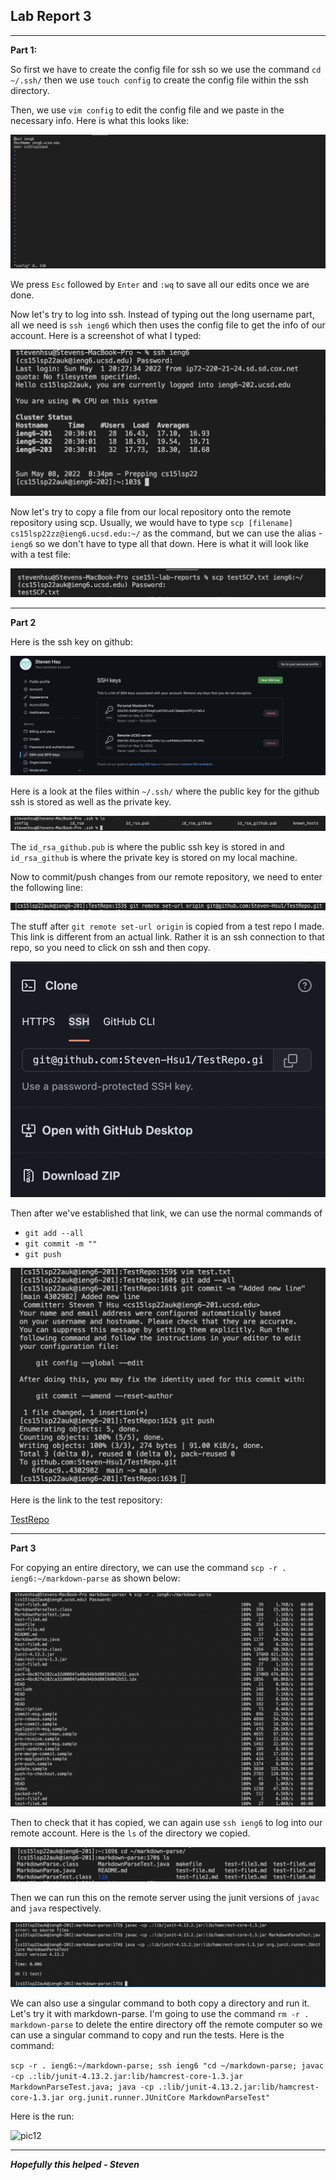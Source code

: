 ## Lab Report 3

---

**Part 1:**

So first we have to create the config file for ssh so we use the command `cd ~/.ssh/` then we use `touch config` to create the config file within the ssh directory.

Then, we use `vim config` to edit the config file and we paste in the necessary info. Here is what this looks like:

![pic1](VIMCONFIG.png)

We press `Esc` followed by `Enter` and `:wq` to save all our edits once we are done.

Now let's try to log into ssh. Instead of typing out the long username part, all we need is `ssh ieng6` which then uses the config file to get the info of our account. Here is a screenshot of what I typed:

![pic2](SSHCONFIG.png)

Now let's try to copy a file from our local repository onto the remote repository using scp. Usually, we would have to type `scp [filename] cs15lsp22zz@ieng6.ucsd.edu:~/` as the command, but we can use the alias - `ieng6` so we don't have to type all that down. Here is what it will look like with a test file:

![pic3](SCPALIAS.png)

---

**Part 2**

Here is the ssh key on github:

![pic4](GITHUBSSH.png)

Here is a look at the files within `~/.ssh/` where the public key for the github ssh is stored as well as the private key.

![pic5](PRIVPUBLICKEY.png)

The `id_rsa_github.pub` is where the public ssh key is stored in and `id_rsa_github` is where the private key is stored on my local machine.

Now to commit/push changes from our remote repository, we need to enter the following line:

![pic6](COMMAND.png)

The stuff after `git remote set-url origin` is copied from a test repo I made. This link is different from an actual link. Rather it is an ssh connection to that repo, so you need to click on ssh and then copy.

![pic7](SSHLINKCOPY.png)

Then after we've established that link, we can use the normal commands of 
- `git add --all`
- `git commit -m ""`
- `git push`

![pic8](SSHCOMMITPUSH.png)

Here is the link to the test repository:

[TestRepo](https://github.com/Steven-Hsu1/TestRepo/tree/main)

---

**Part 3**

For copying an entire directory, we can use the command `scp -r . ieng6:~/markdown-parse` as shown below:

![pic9](COPYMARKDOWNPARSESCP.png)

Then to check that it has copied, we can again use `ssh ieng6` to log into our remote account. Here is the `ls` of the directory we copied. 

![pic10](REMOTELSMARKDOWN.png)

Then we can run this on the remote server using the junit versions of `javac` and `java` respectively.

![pic11](TESTJUNITREMOTE.png)

We can also use a singular command to both copy a directory and run it. Let's try it with markdown-parse. I'm going to use the command `rm -r . markdown-parse` to delete the entire directory off the remote computer so we can use a singular command to copy and run the tests. Here is the command:

```scp -r . ieng6:~/markdown-parse; ssh ieng6 "cd ~/markdown-parse; javac -cp .:lib/junit-4.13.2.jar:lib/hamcrest-core-1.3.jar MarkdownParseTest.java; java -cp .:lib/junit-4.13.2.jar:lib/hamcrest-core-1.3.jar org.junit.runner.JUnitCore MarkdownParseTest"```

Here is the run:

![pic12](ONECOMMANDREMOTE.png)

---

***Hopefully this helped - Steven***






